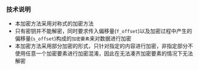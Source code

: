### 技术说明
- 本加密方法采用对称式的加密方法
- 只有密钥并不能解密，同时要求传入偏移量(`f_offset`)以及加密过程中产生的偏移量(`s_offset`)构成的`加密要素`来对数据进行加密
- 本加密方法采用部分加密的形式，只针对指定的内容进行加密，非指定部分不使用任意一个加密要素进行加密混淆，因此在无法凑齐加密要素的情况下无法解密